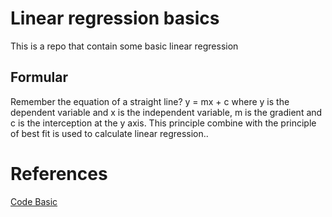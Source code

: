 # Linear regression basics
This is a repo that contain some basic linear regression

## Formular

Remember the equation of a straight line? y = mx + c where y is the dependent variable and x is the independent variable, m is the gradient and c is the interception at the y axis. This principle combine with the principle of best fit is used to calculate linear regression..

# References
[Code Basic](https://github.com/codebasics/py/blob/master/ML/1_linear_reg/1_linear_regression.ipynb)
      
